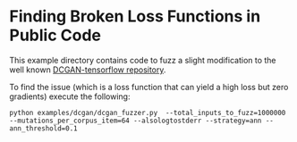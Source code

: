 # Finding Broken Loss Functions in Public Code

This example directory contains code to fuzz a slight modification to the 
well known [DCGAN-tensorflow repository](https://github.com/carpedm20/DCGAN-tensorflow).

To find the issue (which is a loss function that can yield a high loss but zero gradients)
execute the following:

```
python examples/dcgan/dcgan_fuzzer.py  --total_inputs_to_fuzz=1000000 --mutations_per_corpus_item=64 --alsologtostderr --strategy=ann --ann_threshold=0.1
```
